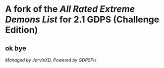 # A fork of the *All Rated Extreme Demons List* for 2.1 GDPS (Challenge Edition)

## ok bye


*Managed by JarvisXD, Powered by GDPSFH*